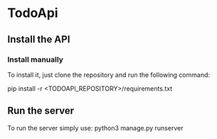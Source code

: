# TodoApi
## Install the API

### Install manually

To install it, just clone the repository and run the following command:

pip install -r <TODOAPI_REPOSITORY>/requirements.txt

## Run the server
To run the server simply use: python3 manage.py runserver
